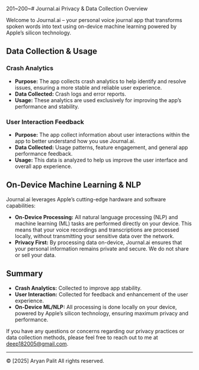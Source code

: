 201~200~# Journal.ai Privacy & Data Collection Overview

Welcome to Journal.ai – your personal voice journal app that transforms spoken words into text using on-device machine learning powered by Apple’s silicon technology.

## Data Collection & Usage

### Crash Analytics
- **Purpose:** The app collects crash analytics to help identify and resolve issues, ensuring a more stable and reliable user experience.
- **Data Collected:** Crash logs and error reports.
- **Usage:** These analytics are used exclusively for improving the app’s performance and stability.

### User Interaction Feedback
- **Purpose:** The app collect information about user interactions within the app to better understand how you use Journal.ai.
- **Data Collected:** Usage patterns, feature engagement, and general app performance feedback.
- **Usage:** This data is analyzed to help us improve the user interface and overall app experience.

## On-Device Machine Learning & NLP

Journal.ai leverages Apple’s cutting-edge hardware and software capabilities:
- **On-Device Processing:** All natural language processing (NLP) and machine learning (ML) tasks are performed directly on your device. This means that your voice recordings and transcriptions are processed locally, without transmitting your sensitive data over the network.
- **Privacy First:** By processing data on-device, Journal.ai ensures that your personal information remains private and secure. We do not share or sell your data.

## Summary

- **Crash Analytics:** Collected to improve app stability.
- **User Interaction:** Collected for feedback and enhancement of the user experience.
- **On-Device ML/NLP:** All processing is done locally on your device, powered by Apple’s silicon technology, ensuring maximum privacy and performance.

If you have any questions or concerns regarding our privacy practices or data collection methods, please feel free to reach out to me at [deep182005@gmail.com](mailto:support@journal.ai).

---

© [2025] Aryan Palit All rights reserved.
